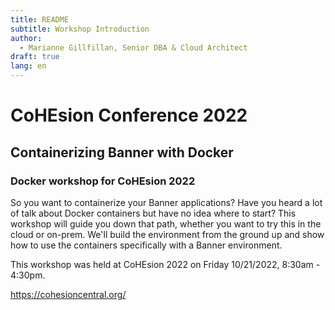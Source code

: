 ```yaml
---
title: README
subtitle: Workshop Introduction
author: 
  - Marianne Gillfillan, Senior DBA & Cloud Architect
draft: true
lang: en
---
```

# CoHEsion Conference 2022
## Containerizing Banner with Docker
### Docker workshop for CoHEsion 2022

So you want to containerize your Banner applications? Have you heard a lot of talk about Docker containers but have no idea where to start? This workshop will guide you down that path, whether you want to try this in the cloud or on-prem. We'll build the environment from the ground up and show how to use the containers specifically with a Banner environment.

This workshop was held at CoHEsion 2022 on Friday 10/21/2022, 8:30am - 4:30pm.

https://cohesioncentral.org/
